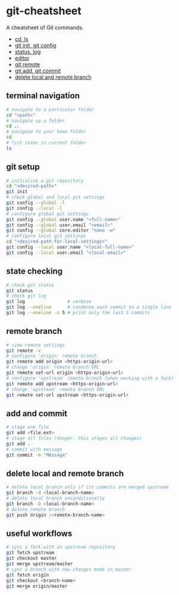 # git-cheatsheet

A cheatsheet of Git commands.

- [cd, ls](#terminal-navigation)
- [git init, git config](#git-setup)
- [status, log](#state-checking)
- [editor](#git-editor)
- [git remote](#remote-branch)
- [git add, git commit](#add-and-commit)
- [delete local and remote branch](#delete-local-and-remote-branch)

## terminal navigation
```bash
# navigate to a particular folder
cd "<path>"
# navigate up a folder
cd ..
# navigate to your home folder
cd
# list items in current folder
ls
```

## git setup
```bash
# initialize a git repository
cd "<desired-path>"
git init
# check global and local git settings
git config --global -l
git config --local -l
# configure global git settings
git config --global user.name "<full-name>"
git config --global user.email "<email>"
git config --global core.editor "nano -w"
# configure local git settings
cd "<desired-path-for-local-settings>"
git config --local user.name "<local-full-name>"
git config --local user.email "<local-email>"
```

## state checking
```bash
# check git status
git status
# check git log
git log                # verbose
git log --oneline      # condense each commit to a single line
git log --oneline -n 5 # print only the last 5 commits
```

## remote branch
```bash
# view remote settings
git remote -v
# configure 'origin' remote branch
git remote add origin <https-origin-url>
# change 'origin' remote branch URL
git remote set-url origin <https-origin-url>
# configure 'upstream' remote branch (when working with a fork)
git remote add upstream <https-origin-url>
# change 'upstream' remote branch URL
git remote set-url upstream <https-origin-url>
```

## add and commit
```bash
# stage one file
git add <file.ext>
# stage all files (danger, this stages all changes)
git add .
# commit with message
git commit -m "Message"
```

## delete local and remote branch
```bash
# delete local branch only if its commits are merged upstream
git branch -d <local-branch-name>
# delete local branch unconditionally
git branch -D <local-branch-name>
# delete remote branch
git push origin :<remote-branch-name>
```

## useful workflows
```bash
# sync a fork with an upstream repository
git fetch upstream
git checkout master
git merge upstream/master
# sync a branch with new changes made in master
git fetch origin
git checkout <branch-name>
git merge origin/master
```
